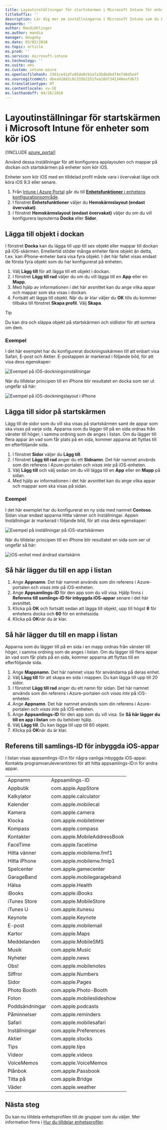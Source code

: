 ```yaml
---
title: Layoutinställningar för startskärmen i Microsoft Intune för enheter som kör iOS
titleSuffix: ''
description: Lär dig mer om inställningarna i Microsoft Intune som du kan använda anpassade på startsidan och docka på enheter som kör iOS.
keywords: ''
author: MandiOhlinger
ms.author: mandia
manager: dougeby
ms.date: 03/02/2018
ms.topic: article
ms.prod: ''
ms.service: microsoft-intune
ms.technology: ''
ms.suite: ems
ms.custom: intune-azure
ms.openlocfilehash: 3361ce41dfa95de0cb1a7a3bdbdbd74e7d6d5edf
ms.sourcegitcommit: dbea918d2c0c335b2251fea18d7341340eafd673
ms.translationtype: HT
ms.contentlocale: sv-SE
ms.lasthandoff: 04/26/2018
---
```

# <a name="microsoft-intune-home-screen-layout-settings-for-devices-running-ios"></a>Layoutinställningar för startskärmen i Microsoft Intune för enheter som kör iOS

[!INCLUDE [azure_portal](./includes/azure_portal.md)]

Använd dessa inställningar för att konfigurera applayouten och mappar på dockan och startskärmen på enheter som kör iOS.

Enheter som kör iOS med en tilldelad profil måste vara i övervakat läge och köra iOS 9.3 eller senare.

1. Från [Intune i Azure Portal](https://portal.azure.com) går du till [**Enhetsfunktioner** i enhetens konfigurationsområde](device-features-configure.md).
2. I fönstret **Enhetsfunktioner** väljer du **Hemskärmslayout (endast övervakat)**.
3. I fönstret **Hemskärmslayout (endast övervakat)** väljer du om du vill konfigurera layouterna **Docka** eller **Sidor**.

## <a name="add-items-to-the-dock"></a>Lägga till objekt i dockan

I fönstret **Docka** kan du lägga till upp till sex objekt eller mappar till dockan på iOS-skärmen. Emellertid stöder många enheter färre objekt än detta, t.ex. kan iPhone-enheter bara visa fyra objekt. I det här fallet visas endast de första fyra objekt som du har konfigurerat på enheten.

1. Välj **Lägg till** för att lägga till ett objekt i dockan.
2. I fönstret **Lägg till rad** väljer du om du vill lägga till en **App** eller en **Mapp**.
3. Med hjälp av informationen i det här avsnittet kan du ange vilka appar och mappar som ska visas i dockan.
4. Fortsätt att lägga till objekt. När du är klar väljer du **OK** tills du kommer tillbaka till fönstret **Skapa profil**. Välj **Skapa**.

>[!TIP]
> Du kan dra och släppa objekt på startskärmen och sidlistor för att sortera om dem.

### <a name="example"></a>Exempel

I det här exemplet har du konfigurerat dockningsskärmen till att enbart visa Safari, E-post och Aktier. E-postappen är markerad i följande bild, för att visa dess egenskaper:

![Exempel på iOS-dockningsinställningar](./media/FfFiUcP.png)

När du tilldelar principen till en iPhone blir resultatet en docka som ser ut ungefär så här:

![Exempel på iOS-dockningslayout i iPhone](./media/bAgCe8F.png)

## <a name="add-home-screen-pages"></a>Lägga till sidor på startskärmen

Lägg till de sidor som du vill ska visas på startskärmen samt de appar som ska visas på varje sida. Apparna som du lägger till på en sida ordnas från vänster till höger, i samma ordning som de anges i listan. Om du lägger till flera appar än vad som får plats på en sida, kommer apparna att flyttas till en efterföljande sida.

1. I fönstret **Sidor** väljer du **Lägg till**.
2. I fönstret **Lägg till rad** anger du ett **Sidnamn**. Det här namnet används som din referens i Azure-portalen och *visas inte* på iOS-enheten.
3. Välj **Lägg till** och välj sedan om du vill lägga till en **App** eller en **Mapp** på sidan.
4. Med hjälp av informationen i det här avsnittet kan du ange vilka appar och mappar som ska visas på sidan.

### <a name="example"></a>Exempel

I det här exemplet har du konfigurerat en ny sida med namnet **Contoso**. Sidan visar endast apparna Hitta vänner och Inställningar. Appen Inställningar är markerad i följande bild, för att visa dess egenskaper:

![Exempel på inställningar på iOS-startskärmen](./media/Jc2OxyX.png)

När du tilldelar principen till en iPhone blir resultatet en sida som ser ut ungefär så här:

![iOS-enhet med ändrad startskärm](./media/Bd37PHa.png)

## <a name="how-to-add-an-app-to-the-list"></a>Så här lägger du till en app i listan

1. Ange **Appnamn**. Det här namnet används som din referens i Azure-portalen och *visas inte* på iOS-enheten.
2. Ange **Appsamlings-ID** för den app som du vill visa. Hjälp finns i **Referens till samlings-ID för inbyggda iOS-appar** senare i det här avsnittet.
3. Klicka på **OK** och fortsätt sedan att lägga till objekt, upp till högst **6** för enhetens docka och **60** för en enhetssida.
4. Klicka på **OK**när du är klar.

## <a name="how-to-add-a-folder-to-the-list"></a>Så här lägger du till en mapp i listan

Apparna som du lägger till på en sida i en mapp ordnas från vänster till höger, i samma ordning som de anges i listan. Om du lägger till flera appar än vad som får plats på en sida, kommer apparna att flyttas till en efterföljande sida.

1. Ange **Mappnamn**. Det här namnet visas för användarna på deras enhet.
2. Välj **Lägg till** för att skapa en sida i mappen. Du kan lägga till upp till 20 sidor.
3. I fönstret **Lägg till rad** anger du ett namn för sidan. Det här namnet används som din referens i Azure-portalen och *visas inte* på iOS-enheten.
3. Ange **Appnamn**. Det här namnet används som din referens i Azure-portalen och *visas inte* på iOS-enheten.
2. Ange **Appsamlings-ID** för den app som du vill visa. Se **Så här lägger du till en app i listan** om du behöver hjälp.
3. Välj **Lägg till**. Du kan lägga till upp till 60 objekt.
4. Klicka på **OK**när du är klar.


## <a name="bundle-id-reference-for-built-in-ios-apps"></a>Referens till samlings-ID för inbyggda iOS-appar

I listan visas appsamlings-ID:n för några vanliga inbyggda iOS-appar. Kontakta programvaruleverantören för att hitta appsamlings-ID:n för andra appar.

|||
|-|-|
|Appnamn|Appsamlings-ID|
|Appbutik|com.apple.AppStore|
|Kalkylator|com.apple.calculator|
|Kalender|com.apple.mobilecal|
|Kamera|com.apple.camera|
|Klocka|com.apple.mobiletimer|
|Kompass|com.apple.compass|
|Kontakter|com.apple.MobileAddressBook|
|FaceTime|com.apple.facetime|
|Hitta vänner|com.apple.mobileme.fmf1|
|Hitta iPhone|com.apple.mobileme.fmip1|
|Spelcenter|com.apple.gamecenter|
|GarageBand|com.apple.mobilegarageband|
|Hälsa|com.apple.Health|
|iBooks|com.apple.iBooks|
|iTunes Store|com.apple.MobileStore|
|iTunes U|com.apple.itunesu|
|Keynote|com.apple.Keynote|
|E-post|com.apple.mobilemail|
|Kartor|com.apple.Maps|
|Meddelanden|com.apple.MobileSMS|
|Musik|com.apple.Music|
|Nyheter|com.apple.news|
|Obs!|com.apple.mobilenotes|
|Siffror|com.apple.Numbers|
|Sidor|com.apple.Pages|
|Photo Booth|com.apple.Photo-Booth|
|Foton|com.apple.mobileslideshow|
|Poddsändningar|com.apple.podcasts|
|Påminnelser|com.apple.reminders|
|Safari|com.apple.mobilesafari|
|Inställningar|com.apple.Preferences|
|Aktier|com.apple.stocks|
|Tips|com.apple.tips|
|Videor|com.apple.videos|
|VoiceMemos|com.apple.VoiceMemos|
|Plånbok|com.apple.Passbook|
|Titta på|com.apple.Bridge|
|Väder|com.apple.weather|


## <a name="next-steps"></a>Nästa steg

Du kan nu tilldela enhetsprofilen till de grupper som du väljer. Mer information finns i [Hur du tilldelar enhetsprofiler](device-profile-assign.md).
